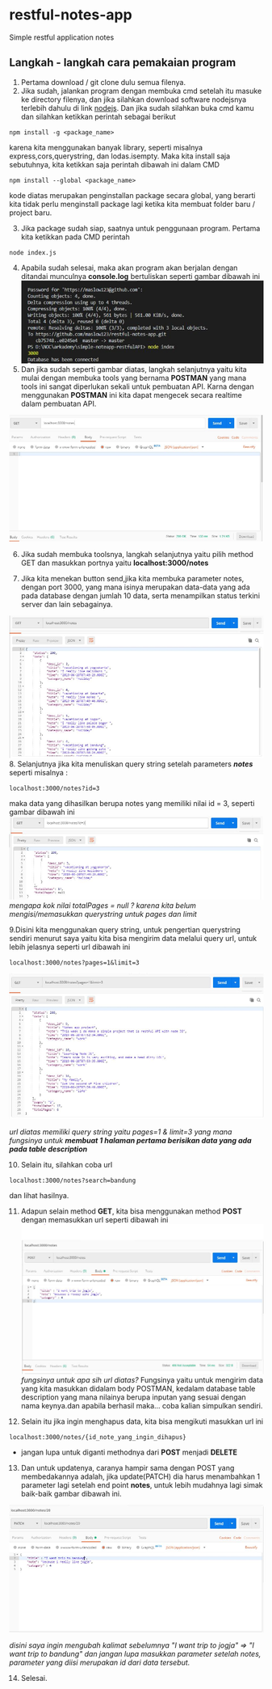 # restful-notes-app
Simple restful application notes

## Langkah - langkah cara pemakaian program

1. Pertama download / git clone dulu semua filenya.
2. Jika sudah, jalankan program dengan membuka cmd setelah itu masuke ke directory filenya, dan jika silahkan download software nodejsnya terlebih dahulu di link [nodejs](https://nodejs.org/). Dan jika sudah silahkan buka cmd kamu dan silahkan ketikkan perintah sebagai berikut
```
npm install -g <package_name>
```
karena kita menggunakan banyak library, seperti misalnya express,cors,querystring, dan lodas.isempty. Maka kita install saja sebutuhnya, kita ketikkan saja perintah dibawah ini dalam CMD
```
npm install --global <package_name>
```
kode diatas merupakan penginstallan package secara global, yang berarti kita tidak perlu menginstall package lagi ketika kita membuat folder baru / project baru.

3. Jika package sudah siap, saatnya untuk penggunaan program. Pertama kita ketikkan pada CMD perintah
```
node index.js
```
4. Apabila sudah selesai, maka akan program akan berjalan dengan ditandai munculnya **console.log** bertuliskan seperti gambar dibawah ini<br>
![alt text](https://raw.githubusercontent.com/maslow123/restful-notes-app/master/documentation/cap-1.JPG)
5. Dan jika sudah seperti gambar diatas, langkah selanjutnya yaitu kita mulai dengan membuka tools yang bernama **POSTMAN** yang mana tools ini sangat diperlukan sekali untuk pembuatan API. Karna dengan menggunakan **POSTMAN** ini kita dapat mengecek secara realtime dalam pembuatan API.<br>

![alt text](https://raw.githubusercontent.com/maslow123/restful-notes-app/master/documentation/cap-2.JPG)

6. Jika sudah membuka toolsnya, langkah selanjutnya yaitu pilih method GET dan masukkan portnya yaitu **localhost:3000/notes**

7. Jika kita menekan button send,jika kita membuka parameter notes, dengan port 3000, yang mana isinya merupakan data-data yang ada pada database dengan jumlah 10 data, serta menampilkan status terkini server dan lain sebagainya.<br>

![alt text](https://raw.githubusercontent.com/maslow123/restful-notes-app/master/documentation/cap-3.JPG)
8. Selanjutnya jika kita menuliskan query string setelah parameters ***notes*** seperti misalnya :
```
localhost:3000/notes?id=3
```
maka data yang dihasilkan berupa notes yang memiliki nilai id = 3, seperti gambar dibawah ini
![alt text](https://raw.githubusercontent.com/maslow123/restful-notes-app/master/documentation/cap-4.JPG)
*mengapa kok nilai totalPages = null ? karena kita belum mengisi/memasukkan querystring untuk pages dan limit*

9.Disini kita menggunakan query string, untuk pengertian querystring sendiri menurut saya yaitu kita bisa mengirim data melalui query url, untuk lebih jelasnya seperti url dibawah ini
```
localhost:3000/notes?pages=1&limit=3
```

![alt text](https://raw.githubusercontent.com/maslow123/restful-notes-app/master/documentation/cap-5.JPG)

*url diatas memiliki query string yaitu pages=1 & limit=3 yang mana fungsinya untuk **membuat 1 halaman pertama berisikan data yang ada pada table description***

10. Selain itu, silahkan coba url 
```
localhost:3000/notes?search=bandung
```
dan lihat hasilnya.

11. Adapun selain method **GET**, kita bisa menggunakan method **POST** dengan memasukkan url seperti dibawah ini<br>
![alt text](https://raw.githubusercontent.com/maslow123/restful-notes-app/master/documentation/cap-6.JPG)
*fungsinya untuk apa sih url diatas?* Fungsinya yaitu untuk mengirim data yang kita masukkan didalam body POSTMAN, kedalam database table description yang mana nilainya berupa inputan yang sesuai dengan nama keynya.dan apabila berhasil maka... coba kalian simpulkan sendiri.

12. Selain itu jika ingin menghapus data, kita bisa mengikuti masukkan url ini 
```
localhost:3000/notes/{id_note_yang_ingin_dihapus}
```
* jangan lupa untuk diganti methodnya dari **POST** menjadi **DELETE**

13. Dan untuk updatenya, caranya hampir sama dengan POST yang membedakannya adalah, jika update(PATCH) dia harus menambahkan 1 parameter lagi setelah end point **notes**, untuk lebih mudahnya lagi simak baik-baik gambar dibawah ini.<br>

![alt text](https://raw.githubusercontent.com/maslow123/restful-notes-app/master/documentation/cap-7.JPG)

*disini saya ingin mengubah kalimat sebelumnya "I want trip to jogja" => "I want trip to bandung" dan jangan lupa masukkan parameter setelah notes, parameter yang diisi merupakan id dari data tersebut.*

14. Selesai.


